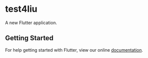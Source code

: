 # test4liu

A new Flutter application.

## Getting Started

For help getting started with Flutter, view our online
[documentation](https://flutter.io/).
